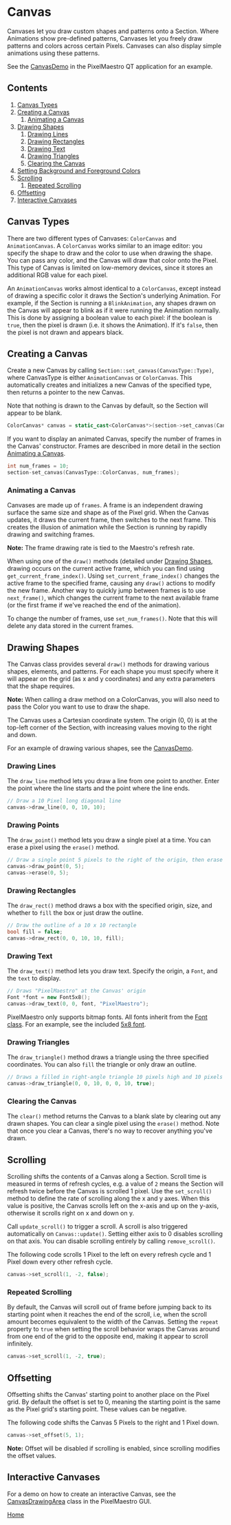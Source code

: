 # Canvas
Canvases let you draw custom shapes and patterns onto a Section. Where Animations show pre-defined patterns, Canvases let you freely draw patterns and colors across certain Pixels. Canvases can also display simple animations using these patterns.

See the [CanvasDemo](../gui/demo/canvasdemo.cpp) in the PixelMaestro QT application for an example.

## Contents
1. [Canvas Types](#canvas-types)
2. [Creating a Canvas](#creating-a-canvas)
	1. [Animating a Canvas](#animating-a-canvas)
3. [Drawing Shapes](#drawing-shapes)
	1. [Drawing Lines](#drawing-lines)
	2. [Drawing Rectangles](#drawing-rectangles)
	3. [Drawing Text](#drawing-text)
	4. [Drawing Triangles](#drawing-triangles)
	5. [Clearing the Canvas](#clearing-the-canvas)
4. [Setting Background and Foreground Colors](#setting-background-and-foreground-colors)
5. [Scrolling](#scrolling)
	1. [Repeated Scrolling](#repeated-scrolling)
6. [Offsetting](#offsetting)
7. [Interactive Canvases](#interactive-canvases)

## Canvas Types
There are two different types of Canvases: `ColorCanvas` and `AnimationCanvas`. A `ColorCanvas` works similar to an image editor: you specify the shape to draw and the color to use when drawing the shape. You can pass any color, and the Canvas will draw that color onto the Pixel. This type of Canvas is limited on low-memory devices, since it stores an additional RGB value for each pixel.

An `AnimationCanvas` works almost identical to a `ColorCanvas`, except instead of drawing a specific color it draws the Section's underlying Animation. For example, if the Section is running a `BlinkAnimation`, any shapes drawn on the Canvas will appear to blink as if it were running the Animation normally. This is done by assigning a boolean value to each pixel: if the boolean is `true`, then the pixel is drawn (i.e. it shows the Animation). If it's `false`, then the pixel is not drawn and appears black.

## Creating a Canvas
Create a new Canvas by calling `Section::set_canvas(CanvasType::Type)`, where CanvasType is either `AnimationCanvas` or `ColorCanvas`. This automatically creates and initializes a new Canvas of the specified type, then returns a pointer to the new Canvas.

Note that nothing is drawn to the Canvas by default, so the Section will appear to be blank.

```c++
ColorCanvas* canvas = static_cast<ColorCanvas*>(section->set_canvas(CanvasType::ColorCanvas);
```

If you want to display an animated Canvas, specify the number of frames in the Canvas' constructor. Frames are described in more detail in the section [Animating a Canvas](#animating-a-canvas).

```c++
int num_frames = 10;
section-set_canvas(CanvasType::ColorCanvas, num_frames);
```

### Animating a Canvas
Canvases are made up of `frames`. A frame is an independent drawing surface the same size and shape as of the Pixel grid. When the Canvas updates, it draws the current frame, then switches to the next frame. This creates the illusion of animation while the Section is running by rapidly drawing and switching frames.

**Note:** The frame drawing rate is tied to the Maestro's refresh rate.

When using one of the `draw()` methods (detailed under [Drawing Shapes](#drawing-shapes), drawing occurs on the current active frame, which you can find using `get_current_frame_index()`. Using `set_current_frame_index()` changes the active frame to the specified frame, causing any `draw()` actions to modify the new frame. Another way to quickly jump between frames is to use `next_frame()`, which changes the current frame to the next available frame (or the first frame if we've reached the end of the animation).

To change the number of frames, use `set_num_frames()`. Note that this will delete any data stored in the current frames.

## Drawing Shapes
The Canvas class provides several `draw()` methods for drawing various shapes, elements, and patterns. For each shape you must specify where it will appear on the grid (as x and y coordinates) and any extra parameters that the shape requires.

**Note:** When calling a draw method on a ColorCanvas, you will also need to pass the Color you want to use to draw the shape.

The Canvas uses a Cartesian coordinate system. The origin (0, 0) is at the top-left corner of the Section, with increasing values moving to the right and down.

For an example of drawing various shapes, see the [CanvasDemo](../gui/demo/canvasdemo.cpp).

### Drawing Lines
The `draw_line` method lets you draw a line from one point to another. Enter the point where the line starts and the point where the line ends.

```c++
// Draw a 10 Pixel long diagonal line
canvas->draw_line(0, 0, 10, 10);
```

### Drawing Points
The `draw_point()` method lets you draw a single pixel at a time. You can erase a pixel using the `erase()` method.

```c++
// Draw a single point 5 pixels to the right of the origin, then erase it.
canvas->draw_point(0, 5);
canvas->erase(0, 5);
```

### Drawing Rectangles
The `draw_rect()` method draws a box with the specified origin, size, and whether to `fill` the box or just draw the outline.

```c++
// Draw the outline of a 10 x 10 rectangle 
bool fill = false;
canvas->draw_rect(0, 0, 10, 10, fill);
```

### Drawing Text
The `draw_text()` method lets you draw text. Specify the origin, a `Font`, and the `text` to display.

```c++
// Draws "PixelMaestro" at the Canvas' origin
Font *font = new Font5x8();
canvas->draw_text(0, 0, font, "PixelMaestro");
```

PixelMaestro only supports bitmap fonts. All fonts inherit from the [Font class](../src/canvas/fonts/font.h). For an example, see the included [5x8 font](../src/canvas/fonts/font5x8.h).

### Drawing Triangles
The `draw_triangle()` method draws a triangle using the three specified coordinates. You can also `fill` the triangle or only draw an outline.

```c++
// Draws a filled in right-angle triangle 10 pixels high and 10 pixels wide
canvas->draw_triangle(0, 0, 10, 0, 0, 10, true);
```

### Clearing the Canvas
The `clear()` method returns the Canvas to a blank slate by clearing out any drawn shapes. You can clear a single pixel using the `erase()` method. Note that once you clear a Canvas, there's no way to recover anything you've drawn.

## Scrolling
Scrolling shifts the contents of a Canvas along a Section. Scroll time is measured in terms of refresh cycles, e.g. a value of `2` means the Section will refresh twice before the Canvas is scrolled 1 pixel. Use the `set_scroll()` method to define the rate of scrolling along the x and y axes. When this value is positive, the Canvas scrolls left on the x-axis and up on the y-axis, otherwise it scrolls right on x and down on y.

Call `update_scroll()` to trigger a scroll. A scroll is also triggered automatically on `Canvas::update()`. Setting either axis to 0 disables scrolling on that axis. You can disable scrolling entirely by calling `remove_scroll()`.

The following code scrolls 1 Pixel to the left on every refresh cycle and 1 Pixel down every other refresh cycle.

```c++
canvas->set_scroll(1, -2, false);
```

### Repeated Scrolling
By default, the Canvas will scroll out of frame before jumping back to its starting point when it reaches the end of the scroll, i.e, when the scroll amount becomes equivalent to the width of the Canvas. Setting the `repeat` property to `true` when setting the scroll behavior wraps the Canvas around from one end of the grid to the opposite end, making it appear to scroll infinitely.

```c++
canvas->set_scroll(1, -2, true);
```

## Offsetting
Offsetting shifts the Canvas' starting point to another place on the Pixel grid. By default the offset is set to 0, meaning the starting point is the same as the Pixel grid's starting point. These values can be negative.

The following code shifts the Canvas 5 Pixels to the right and 1 Pixel down.
```c++
canvas->set_offset(5, 1);
```

**Note:** Offset will be disabled if scrolling is enabled, since scrolling modifies the offset values.

## Interactive Canvases
For a demo on how to create an interactive Canvas, see the [CanvasDrawingArea](../gui/drawingarea/canvasdrawingarea.h) class in the PixelMaestro GUI.

[Home](README.md)
